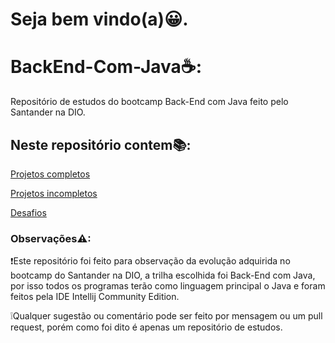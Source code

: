 # Seja bem vindo(a)😀.

# BackEnd-Com-Java☕:
Repositório de estudos do bootcamp Back-End com Java feito pelo Santander na DIO.

## Neste repositório contem📚:
[Projetos completos](https://github.com/Noturno7/BackEnd-Com-Java/tree/main/ProjetosCompletos)

[Projetos incompletos](https://github.com/Noturno7/BackEnd-Com-Java/tree/main/ProjetosIncompletos)

[Desafios](https://github.com/Noturno7/BackEnd-Com-Java/tree/main/Desafios)

### Observações⚠:
❗Este repositório foi feito para observação da evolução adquirida no bootcamp do Santander na DIO, a trilha escolhida foi Back-End com Java, por isso todos os programas terão como linguagem principal o Java e foram feitos pela IDE Intellij Community Edition.

❕Qualquer sugestão ou comentário pode ser feito por mensagem ou um pull request, porém como foi dito é apenas um repositório de estudos.
